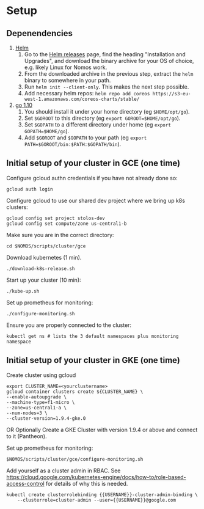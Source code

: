 # Setup

## Depenendencies

1.  [Helm](https://docs.helm.sh/using_helm/#installing-helm)
    1.  Go to the [Helm releases](https://github.com/kubernetes/helm/releases)
        page, find the heading "Installation and Upgrades", and download the
        binary archive for your OS of choice, e.g. likely Linux for Nomos work.
    1.  From the downloaded archive in the previous step, extract the `helm`
        binary to somewhere in your path.
    1.  Run `helm init --client-only`. This makes the next step possible.
    1.  Add necessary helm repos: `helm repo add coreos
        https://s3-eu-west-1.amazonaws.com/coreos-charts/stable/`
1.  [go 1.10](https://golang.org/doc/install)
    1.  You should install it under your home directory (eg `$HOME/opt/go`).
    1.  Set `$GOROOT` to this directory (eg `export GOROOT=$HOME/opt/go`).
    1.  Set `$GOPATH` to a different directory under home (eg `export
        GOPATH=$HOME/go`).
    1.  Add `$GOROOT` and `$GOPATH` to your path (eg `export
        PATH=$GOROOT/bin:$PATH:$GOPATH/bin`).

## Initial setup of your cluster in GCE (one time)

Configure gcloud authn credentials if you have not already done so:

```shell
gcloud auth login
```

Configure gcloud to use our shared dev project where we bring up k8s clusters:

```shell
gcloud config set project stolos-dev
gcloud config set compute/zone us-central1-b
```

Make sure you are in the correct directory:

```shell
cd $NOMOS/scripts/cluster/gce
```

Download kubernetes (1 min).

```shell
./download-k8s-release.sh
```

Start up your cluster (10 min):

```shell
./kube-up.sh
```

Set up prometheus for monitoring:

```shell
./configure-monitoring.sh
```

Ensure you are properly connected to the cluster:

```shell
kubectl get ns # lists the 3 default namespaces plus monitoring namespace
```

## Initial setup of your cluster in GKE (one time)

Create cluster using gcloud

```shell
export CLUSTER_NAME=<yourclustername>
gcloud container clusters create ${CLUSTER_NAME} \
--enable-autoupgrade \
--machine-type=f1-micro \
--zone=us-central1-a \
--num-nodes=3 \
--cluster-version=1.9.4-gke.0
```

OR Optionally Create a GKE Cluster with version 1.9.4 or above and connect to it
(Pantheon).

Set up prometheus for monitoring:

```shell
$NOMOS/scripts/cluster/gce/configure-monitoring.sh
```

Add yourself as a cluster admin in RBAC. See
https://cloud.google.com/kubernetes-engine/docs/how-to/role-based-access-control
for details of why this is needed.

```shell
kubectl create clusterrolebinding {{USERNAME}}-cluster-admin-binding \
    --clusterrole=cluster-admin --user={{USERNAME}}@google.com
```
